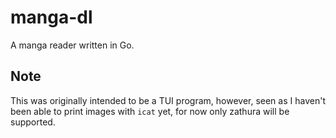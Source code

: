 # manga-dl
A manga reader written in Go.

## Note
This was originally intended to be a TUI program, however, seen as I haven't been able to print images with `icat` yet, for now only zathura will be supported.
